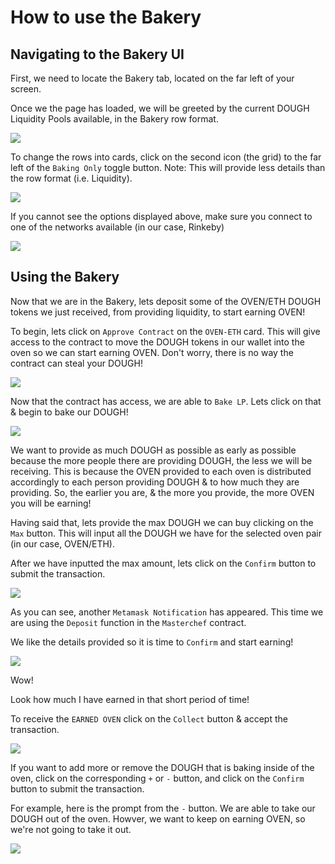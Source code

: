 # How to use the Bakery

## Navigating to the Bakery UI

First, we need to locate the Bakery tab, located on the far left of your screen.   
  
Once we the page has loaded, we will be greeted by the current DOUGH Liquidity Pools available, in the Bakery row format.

![](../../.gitbook/assets/image%20%2826%29.png)

To change the rows into cards, click on the second icon \(the grid\) to the far left of the `Baking Only` toggle button. Note: This will provide less details than the row format \(i.e. Liquidity\).

![](../../.gitbook/assets/image%20%2820%29.png)

If you cannot see the options displayed above, make sure you connect to one of the networks available \(in our case, Rinkeby\)

![](../../.gitbook/assets/image%20%2810%29.png)

## **Using the Bakery**

Now that we are in the Bakery, lets deposit some of the OVEN/ETH DOUGH tokens we just received, from providing liquidity, to start earning OVEN! 

To begin, lets click on `Approve Contract` on the `OVEN-ETH` card. This will give access to the contract to move the DOUGH tokens in our wallet into the oven so we can start earning OVEN. Don't worry, there is no way the contract can steal your DOUGH!

![](../../.gitbook/assets/image%20%2837%29.png)

Now that the contract has access, we are able to `Bake LP`. Lets click on that & begin to bake our DOUGH!

![](../../.gitbook/assets/image%20%2842%29.png)

We want to provide as much DOUGH as possible as early as possible because the more people there are providing DOUGH, the less we will be receiving. This is because the OVEN provided to each oven is distributed accordingly to each person providing DOUGH & to how much they are providing. So, the earlier you are, & the more you provide, the more OVEN you will be earning!  
  
Having said that, lets provide the max DOUGH we can buy clicking on the `Max` button. This will input all the DOUGH we have for the selected oven pair \(in our case, OVEN/ETH\).  
  
After we have inputted the max amount, lets click on the `Confirm` button to submit the transaction.

![](../../.gitbook/assets/image%20%2830%29.png)

As you can see, another `Metamask Notification` has appeared. This time we are using the `Deposit` function in the `Masterchef` contract.   
  
We like the details provided so it is time to `Confirm` and start earning!

![](../../.gitbook/assets/image%20%2819%29.png)

Wow!   
  
Look how much I have earned in that short period of time!  
  
To receive the `EARNED OVEN` click on the `Collect` button & accept the transaction.

![](../../.gitbook/assets/image%20%2845%29.png)

If you want to add more or remove the DOUGH that is baking inside of the oven, click on the corresponding `+` or `-` button, and click on the `Confirm` button to submit the transaction.   


For example, here is the prompt from the `-` button. We are able to take our DOUGH out of the oven. Howver, we want to keep on earning OVEN, so we're not going to take it out.

![](../../.gitbook/assets/image%20%2846%29.png)

